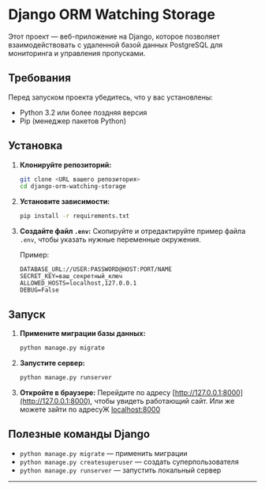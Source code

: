# Django ORM Watching Storage

Этот проект — веб-приложение на Django, которое позволяет взаимодействовать с удаленной базой данных PostgreSQL для мониторинга и управления пропусками.

## Требования

Перед запуском проекта убедитесь, что у вас установлены:
- Python 3.2 или более поздняя версия
- Pip (менеджер пакетов Python)

## Установка

1. **Клонируйте репозиторий:**
   ```bash
   git clone <URL вашего репозитория>
   cd django-orm-watching-storage
   ```

2. **Установите зависимости:**
   ```bash
   pip install -r requirements.txt
   ```

3. **Создайте файл `.env`:**
   Скопируйте и отредактируйте пример файла `.env`, чтобы указать нужные переменные окружения.

   Пример:
   ```env
   DATABASE_URL://USER:PASSWORD@HOST:PORT/NAME
   SECRET_KEY=ваш_секретный_ключ
   ALLOWED_HOSTS=localhost,127.0.0.1
   DEBUG=False
   ```


## Запуск

1. **Примените миграции базы данных:**
   ```bash
   python manage.py migrate
   ```

2. **Запустите сервер:**
   ```bash
   python manage.py runserver 
   ```

3. **Откройте в браузере:**
   Перейдите по адресу [http://127.0.0.1:8000](http://127.0.0.1:8000), чтобы увидеть работающий сайт.
   Или же можете зайти по адресуЖ [localhost:8000](http://0.0.0.0:8000)
## Полезные команды Django

- `python manage.py migrate` — применить миграции
- `python manage.py createsuperuser` — создать суперпользователя
- `python manage.py runserver` — запустить локальный сервер

---
